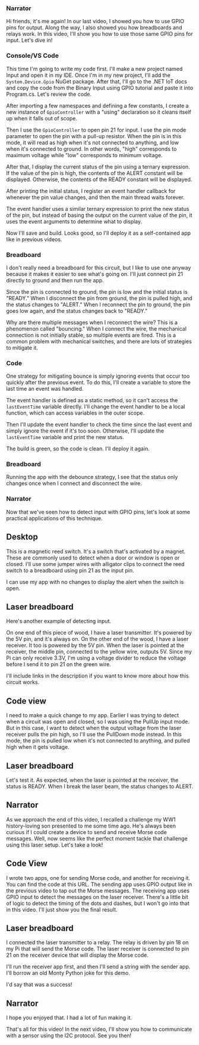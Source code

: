 ### Narrator

Hi friends, it's me again! In our last video, I showed you how to use GPIO pins for output. Along the way, I also showed you how breadboards and relays work. In this video, I'll show you how to use those same GPIO pins for input. Let's dive in!

### Console/VS Code

This time I'm going to write my code first. I'll make a new project named Input and open it in my IDE. Once I'm in my new project, I'll add the `System.Device.Gpio` NuGet package. After that, I'll go to the .NET IoT docs and copy the code from the Binary Input using GPIO tutorial and paste it into Program.cs. Let's review the code.

After importing a few namespaces and defining a few constants, I create a new instance of `GpioController` with a "using" declaration so it cleans itself up when it falls out of scope.

Then I use the `GpioController` to open pin 21 for input. I use the pin mode parameter to open the pin with a pull-up resistor. When the pin is in this mode, it will read as high when it's not connected to anything, and low when it's connected to ground. In other words, "high" corresponds to maximum voltage while "low" corresponds to minimum voltage.

After that, I display the current status of the pin using a ternary expression. If the value of the pin is high, the contents of the ALERT constant will be displayed. Otherwise, the contents of the READY constant will be displayed.

After printing the initial status, I register an event handler callback for whenever the pin value changes, and then the main thread waits forever.

The event handler uses a similar ternary expression to print the new status of the pin, but instead of basing the output on the current value of the pin, it uses the event arguments to determine what to display.

Now I'll save and build. Looks good, so I'll deploy it as a self-contained app like in previous videos.

### Breadboard

I don't really need a breadboard for this circuit, but I like to use one anyway because it makes it easier to see what's going on. I'll just connect pin 21 directly to ground and then run the app.

Since the pin is connected to ground, the pin is low and the initial status is "READY." When I disconnect the pin from ground, the pin is pulled high, and the status changes to "ALERT." When I reconnect the pin to ground, the pin goes low again, and the status changes back to "READY."

Why are there multiple messages when I reconnect the wire? This is a phenomenon called "bouncing." When I connect the wire, the mechanical connection is not initially stable, so multiple events are fired. This is a common problem with mechanical switches, and there are lots of strategies to mitigate it. 

### Code

One strategy for mitigating bounce is simply ignoring events that occur too quickly after the previous event. To do this, I'll create a variable to store the last time an event was handled.

The event handler is defined as a static method, so it can't access the `lastEventTime` variable directly. I'll change the event handler to be a local function, which can access variables in the outer scope.

Then I'll update the event handler to check the time since the last event and simply ignore the event if it's too soon. Otherwise, I'll update the `lastEventTime` variable and print the new status.

The build is green, so the code is clean. I'll deploy it again.

### Breadboard

Running the app with the debounce strategy, I see that the status only changes once when I connect and disconnect the wire.

### Narrator

Now that we've seen how to detect input with GPIO pins, let's look at some practical applications of this technique.

## Desktop

This is a magnetic reed switch. It's a switch that's activated by a magnet. These are commonly used to detect when a door or window is open or closed. I'll use some jumper wires with alligator clips to connect the reed switch to a breadboard using pin 21 as the input pin.

I can use my app with no changes to display the alert when the switch is open.

## Laser breadboard

Here's another example of detecting input.

On one end of this piece of wood, I have a laser transmitter. It's powered by the 5V pin, and it's always on. On the other end of the wood, I have a laser receiver. It too is powered by the 5V pin. When the laser is pointed at the receiver, the middle pin, connected to the yellow wire, outputs 5V. Since my Pi can only receive 3.3V, I'm using a voltage divider to reduce the voltage before I send it to pin 21 on the green wire.

I'll include links in the description if you want to know more about how this circuit works.

## Code view

I need to make a quick change to my app. Earlier I was trying to detect when a circuit was open and closed, so I was using the PullUp input mode. But in this case, I want to detect when the output voltage from the laser receiver pulls the pin high, so I'll use the PullDown mode instead. In this mode, the pin is pulled low when it's not connected to anything, and pulled high when it gets voltage.

## Laser breadboard

Let's test it. As expected, when the laser is pointed at the receiver, the status is READY. When I break the laser beam, the status changes to ALERT.

## Narrator

As we approach the end of this video, I recalled a challenge my WW1 history-loving son presented to me some time ago. He's always been curious if I could create a device to send and receive Morse code messages. Well, now seems like the perfect moment tackle that challenge using this laser setup. Let's take a look!

## Code View

I wrote two apps, one for sending Morse code, and another for receiving it. You can find the code at this URL. The sending app uses GPIO output like in the previous video to tap out the Morse messages. The receiving app uses GPIO input to detect the messages on the laser receiver. There's a little bit of logic to detect the timing of the dots and dashes, but I won't go into that in this video. I'll just show you the final result.

## Laser breadboard

I connected the laser transmitter to a relay. The relay is driven by pin 18 on my Pi that will send the Morse code. The laser receiver is connected to pin 21 on the receiver device that will display the Morse code.

I'll run the receiver app first, and then I'll send a string with the sender app. I'll borrow an old Monty Python joke for this demo.

I'd say that was a success!

## Narrator

I hope you enjoyed that. I had a lot of fun making it.

That's all for this video! In the next video, I'll show you how to communicate with a sensor using the I2C protocol. See you then!
